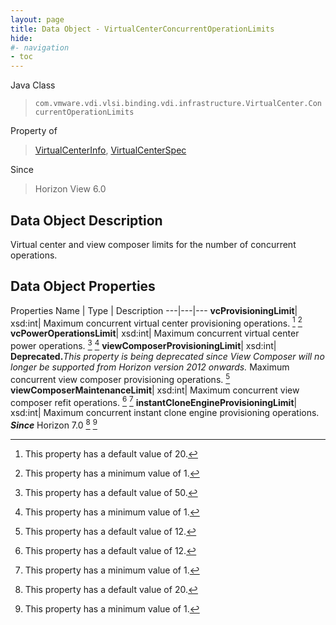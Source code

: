 ```yaml
---
layout: page
title: Data Object - VirtualCenterConcurrentOperationLimits
hide:
#- navigation
- toc
---
```






Java Class
> `com.vmware.vdi.vlsi.binding.vdi.infrastructure.VirtualCenter.ConcurrentOperationLimits`

Property of
> [VirtualCenterInfo](vdi.infrastructure.VirtualCenter.VirtualCenterInfo.md#field_detail), [VirtualCenterSpec](vdi.infrastructure.VirtualCenter.VirtualCenterSpec.md#field_detail)

Since
> Horizon View 6.0


## Data Object Description

Virtual center and view composer limits for the number of concurrent operations.

## Data Object Properties
Properties
Name |  Type |  Description
---|---|---
**vcProvisioningLimit**|  xsd:int|  Maximum concurrent virtual center provisioning operations. [^206] [^8]
**vcPowerOperationsLimit**|  xsd:int|  Maximum concurrent virtual center power operations. [^207] [^8]
**viewComposerProvisioningLimit**|  xsd:int| **Deprecated.**_This property is being deprecated since View Composer will no longer be supported from Horizon version 2012 onwards._ Maximum concurrent view composer provisioning operations. [^208]
**viewComposerMaintenanceLimit**|  xsd:int|  Maximum concurrent view composer refit operations. [^208] [^8]
**instantCloneEngineProvisioningLimit**|  xsd:int|  Maximum concurrent instant clone engine provisioning operations.  **_Since_** Horizon 7.0 [^206] [^8]


 


[^8]: This property has a minimum value of 1.
[^206]: This property has a default value of 20.
[^207]: This property has a default value of 50.
[^208]: This property has a default value of 12.